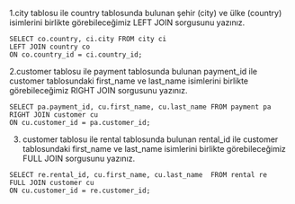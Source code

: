1.city tablosu ile country tablosunda bulunan şehir (city) ve ülke (country) isimlerini birlikte görebileceğimiz LEFT JOIN sorgusunu yazınız.   
```
SELECT co.country, ci.city FROM city ci
LEFT JOIN country co
ON co.country_id = ci.country_id;
```

2.customer tablosu ile payment tablosunda bulunan payment_id ile customer tablosundaki first_name ve last_name isimlerini birlikte görebileceğimiz
RIGHT JOIN sorgusunu yazınız.   
```
SELECT pa.payment_id, cu.first_name, cu.last_name FROM payment pa
RIGHT JOIN customer cu 
ON cu.customer_id = pa.customer_id;
```


3. customer tablosu ile rental tablosunda bulunan rental_id ile customer tablosundaki first_name ve last_name isimlerini birlikte görebileceğimiz
FULL JOIN sorgusunu yazınız.   
```
SELECT re.rental_id, cu.first_name, cu.last_name  FROM rental re
FULL JOIN customer cu
ON cu.customer_id = re.customer_id;
```
